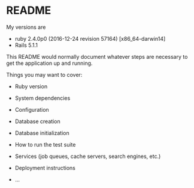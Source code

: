 # README

My versions are
* ruby 2.4.0p0 (2016-12-24 revision 57164) [x86_64-darwin14]
* Rails 5.1.1

This README would normally document whatever steps are necessary to get the
application up and running.

Things you may want to cover:

* Ruby version

* System dependencies

* Configuration

* Database creation

* Database initialization

* How to run the test suite

* Services (job queues, cache servers, search engines, etc.)

* Deployment instructions

* ...
